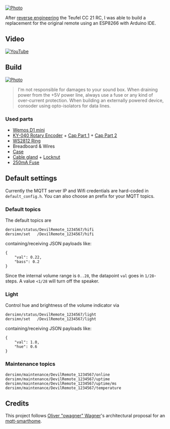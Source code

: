 [![Photo](https://github.com/dersimn/DevilRemote/blob/master/docs/IMG_3047.jpg?raw=true)](https://raw.githubusercontent.com/dersimn/DevilRemote/master/docs/IMG_3047.jpg)

After [reverse engineering](https://github.com/dersimn/Teufel-CC-21-RC-Reverse-Engineering) the Teufel CC 21 RC, I was able to build a replacement for the original remote using an ESP8266 with Arduino IDE.

## Video

[![YouTube](http://img.youtube.com/vi/U_jX7Qgj51E/0.jpg)](https://www.youtube.com/watch?v=U_jX7Qgj51E)

## Build

[![Photo](https://github.com/dersimn/DevilRemote/blob/master/docs/IMG_3049.jpg?raw=true)](https://raw.githubusercontent.com/dersimn/DevilRemote/master/docs/IMG_3049.jpg)

> I'm not responsible for damages to your sound box.
> When draining power from the +5V power line, always use a fuse or any kind of over-current protection.
> When building an externally powered device, consoder using opto-isolators for data lines.

### Used parts

- [Wemos D1 mini](http://www.ebay.de/itm/D1-Mini-NodeMCU-Lua-ESP8266-ESP-12-WeMos-D1-Mini-WIFI-4M-Bytes-Module/381524981999?ssPageName=STRK%3AMEBIDX%3AIT&_trksid=p2057872.m2749.l2649)
- [KY-040 Rotary Encoder](http://www.ebay.de/itm/5X-Drehgeber-Modul-Brick-Sensorentwicklungs-KY-040-fuer-Arduino-Kompatibel-DE/282229922649?ssPageName=STRK%3AMEBIDX%3AIT&_trksid=p2057872.m2749.l2649) + [Cap Part 1](https://www.conrad.de/de/drehknopf-schwarz-o-x-h-253-mm-x-192-mm-cliff-cl172877b-1-st-705018.html) + [Cap Part 2](https://www.conrad.de/de/abdeckkappe-schwarz-passend-fuer-drehschalter-k12-cliff-cl177751-1-st-705203.html)
- [WS2812 Ring](http://www.ebay.de/itm/LED-Ring-12-x-5050-RGB-LEDs-WS2812-integrierter-Treiber-NeoPixel-kompatibel/282280571725?ssPageName=STRK%3AMEBIDX%3AIT&_trksid=p2057872.m2749.l2649)
- Breadboard & Wires
- [Case](https://www.conrad.de/de/modul-gehaeuse-74-x-50-x-28-abs-schwarz-axxatronic-rx2010s-1-st-1279534.html)
- [Cable gland](https://www.conrad.de/de/kabelverschraubung-m12-polyamid-schwarz-wiska-eskv-m12-ral-9005-1-st-532220.html) + [Locknut](https://www.conrad.de/de/gegenmutter-m12-polyamid-schwarz-wiska-emug-m12-ral-9005-1-st-532271.html)
- [250mA Fuse](https://www.conrad.de/de/picofuse-kleinstsicherung-axial-bedrahtet-rund-250-ma-125-v-flink-f-eska-823611-1-st-529666.html)

## Default settings

Currently the MQTT server IP and Wifi credentials are hard-coded in `default_config.h`. You can also choose an prefix for your MQTT topics.

### Default topics

The default topics are

	dersimn/status/DevilRemote_1234567/hifi
	dersimn/set   /DevilRemote_1234567/hifi

containing/receiving JSON payloads like:

	{
		"val": 0.22,
		"bass": 0.2
	}

Since the internal volume range is `0..28`, the datapoint `val` goes in `1/28`-steps. A value `<1/28` will turn off the speaker.

### Light

Control hue and brightness of the volume indicator via

	dersimn/status/DevilRemote_1234567/light
	dersimn/set   /DevilRemote_1234567/light

containing/receiving JSON payloads like:

	{
		"val": 1.0,
		"hue": 0.6
	}

### Maintenance topics

	dersimn/maintenance/DevilRemote_1234567/online
	dersimn/maintenance/DevilRemote_1234567/uptime
	dersimn/maintenance/DevilRemote_1234567/uptime/ms
	dersimn/maintenance/DevilRemote_1234567/temperature

## Credits

This project follows [Oliver "owagner" Wagner](https://github.com/owagner)'s architectural proposal for an [mqtt-smarthome](https://github.com/mqtt-smarthome/mqtt-smarthome).
